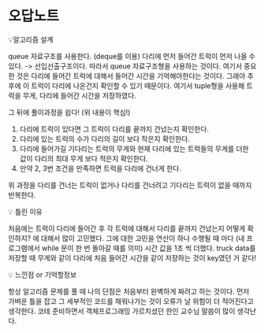 # 오답노트
💡알고리즘 설계

queue 자료구조를 사용한다. (deque를 이용)
다리에 먼저 들어간 트럭이 먼저 나올 수 있다. -> 선입선출구조이다. 따라서 queue 자료구조형을 사용하는 것이다. 
여기서 중요한 것은 다리에 들어간 트럭에 대해서 들어간 시간을 기억해야한다는 것이다. 그래야 추후에 이 트럭이 다리에 나온건지 확인할 수 있기 때문이다. 
여기서 tuple형을 사용해 트럭을 무게, 다리에 들어간 시간을 저장하였다. 

그 뒤에 풀이과정을 쉽다! (위 내용이 핵심!)
1. 다리에 트럭이 있다면 그 트럭이 다리를 끝까지 건넜는지 확인한다.
2. 다리에 있는 트럭의 수가 다리의 길이 보다 작은지 확인한다.
3. 다리에 들어가길 기다리는 트럭의 무게와 현재 다리에 있는 트럭들의 무게를 더한 값이 다리의 최대 무게 보다 적은지 확인한다.
4. 만약 2, 3번 조건을 만족하면 트럭을 다리에 건너게 한다. 

위 과정을 다리를 건너는 트럭이 없거나 다리를 건너려고 기다리는 트럭이 없을 때까지 반복한다.

💡 틀린 이유

처음에는 트럭이 다리에 들어간 후 각 트럭에 대해서 다리를 끝까지 건넜는지 어떻게 확인하지? 에 대해서 많이 고민했다. 
그에 대한 고민을 연산이 하나 수행될 때 마다 (내 프로그램에서 while 문이 한 번 돌아갈 때를 의미) 시간 값을 1초 씩 더했다. truck data를 저장할 때 무게와 같이 다리에 처음 들어간 시간을 같이 저장하는 것이 key였던 거 같다!

💡 느낀점 or 기억할정보

항상 알고리즘 문제를 풀 때 나의 단점은 처음부터 완벽하게 짜려고 하는 것이다. 먼저 가벼운 틀을 잡고 그 세부적인 코드를 채워나가는 것이 오류가 날 위험이 더 적어진다고 생각한다. 코테 준비하면서 객체프로그래밍 가르치셨던 한인 교수님 말씀이 많이 생각난다. 

